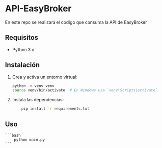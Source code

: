 # API-EasyBroker
 En este repo se realizará el codigo que consuma la API de EasyBroker

## Requisitos

- Python 3.x

## Instalación

1. Crea y activa un entorno virtual:

    ```bash
    python -m venv venv
    source venv/bin/activate  # En Windows usa `venv\Scripts\activate`
    ```

2. Instala las dependencias:

    ```bash
        pip install -r requirements.txt
    ```

## Uso

    ```bash
        python main.py
    ```